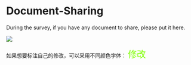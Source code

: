# Document-Sharing
During the survey, if you have any document to share, please put it here.

![](https://ss0.baidu.com/6ONWsjip0QIZ8tyhnq/it/u=1087220583,3581664311&fm=170&s=78358E548593C2670AA2EA51030040FB&w=640&h=372&img.JPEG)

如果想要标注自己的修改，可以采用不同颜色字体：
<font color=#7fff00 size=5>修改</font>
